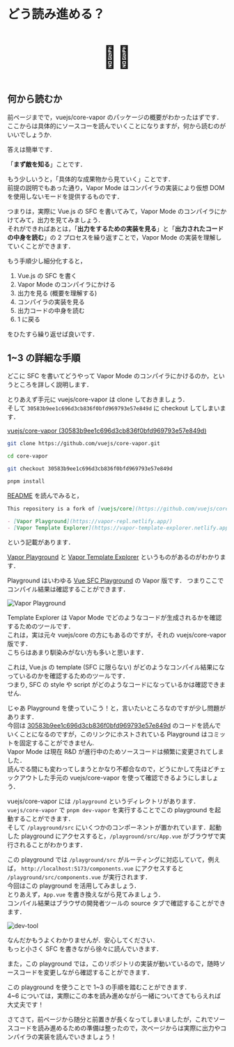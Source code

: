 # どう読み進める？

<div align="center" style="font-size: 50px">

:man_shrugging:

</div>

## 何から読むか

前ページまでで，vuejs/core-vapor のパッケージの概要がわかったはずです．\
ここからは具体的にソースコーを読んでいくことになりますが，何から読むのがいいでしょうか.

答えは簡単です．

「**まず敵を知る**」ことです．

もう少しいうと，「具体的な成果物から見ていく」ことです．\
前提の説明でもあった通り，Vapor Mode はコンパイラの実装により仮想 DOM を使用しないモードを提供するものです．

つまりは，実際に Vue.js の SFC を書いてみて，Vapor Mode のコンパイラにかけてみて，出力を見てみましょう．\
それができればあとは，「**出力をするための実装を見る**」と「**出力されたコードの中身を読む**」の 2 プロセスを繰り返すことで，Vapor Mode の実装を理解していくことができます．

もう手順少し細分化すると，

1. Vue.js の SFC を書く
1. Vapor Mode のコンパイラにかける
1. 出力を見る (概要を理解する)
1. コンパイラの実装を見る
1. 出力コードの中身を読む
1. 1 に戻る

をひたすら繰り返せば良いです．

## 1~3 の詳細な手順

どこに SFC を書いてどうやって Vapor Mode のコンパイラにかけるのか，というところを詳しく説明します．

とりあえず手元に vuejs/core-vapor は clone しておきましょう．\
そして `30583b9ee1c696d3cb836f0bfd969793e57e849d` に checkout してしまいます．

[vuejs/core-vapor (30583b9ee1c696d3cb836f0bfd969793e57e849d)](https://github.com/vuejs/core-vapor/tree/30583b9ee1c696d3cb836f0bfd969793e57e849d)

```bash
git clone https://github.com/vuejs/core-vapor.git

cd core-vapor

git checkout 30583b9ee1c696d3cb836f0bfd969793e57e849d

pnpm install
```

[README](https://github.com/vuejs/core-vapor/blob/30583b9ee1c696d3cb836f0bfd969793e57e849d/README.md?plain=1#L3-L6) を読んでみると，

```md
This repository is a fork of [vuejs/core](https://github.com/vuejs/core) and is used for research and development of no virtual dom mode.

- [Vapor Playground](https://vapor-repl.netlify.app/)
- [Vapor Template Explorer](https://vapor-template-explorer.netlify.app/)
```

という記載があります．

[Vapor Playground](https://vapor-repl.netlify.app/) と [Vapor Template Explorer](https://vapor-template-explorer.netlify.app/) というものがあるのがわかります．

Playground はいわゆる [Vue SFC Playground](https://play.vuejs.org) の Vapor 版です．
つまりここでコンパイル結果は確認することができます．

![Vapor Playground](/how-read/playground.png)

Template Explorer は Vapor Mode でどのようなコードが生成されるかを確認するためのツールです．\
これは，実は元々 vuejs/core の方にもあるのですが，それの vuejs/core-vapor 版です．\
こちらはあまり馴染みがない方も多いと思います．

これは, Vue.js の template (SFC に限らない) がどのようなコンパイル結果になっているのかを確認するためのツールです．\
つまり, SFC の style や script がどのようなコードになっているかは確認できません.

じゃあ Playground を使っていこう！と，言いたいところなのですが少し問題があります．\
今回は [30583b9ee1c696d3cb836f0bfd969793e57e849d](https://github.com/vuejs/core-vapor/commit/30583b9ee1c696d3cb836f0bfd969793e57e849d) のコードを読んでいくことになるのですが，このリンクにホストされている Playground はコミットを固定することができません.\
Vapor Mode は現在 R&D が進行中のためソースコードは頻繁に変更されてしました．\
読んでる間にも変わってしまうとかなり不都合なので，どうにかして先ほどチェックアウトした手元の vuejs/core-vapor を使って確認できるようにしましょう．

vuejs/core-vapor には `/playground` というディレクトリがあります．\
`vuejs/core-vapor` で `pnpm dev-vapor` を実行することでこの playground を起動することができます．\
そして `/playground/src` にいくつかのコンポーネントが置かれています．起動した playground にアクセスすると，`/playground/src/App.vue` がブラウザで実行されることがわかります．

この playground では `/playground/src` がルーティングに対応していて，例えば， `http://localhost:5173/components.vue` にアクセスすると `/playground/src/components.vue` が実行されます．\
今回はこの playground を活用してみましょう．\
とりあえず，`App.vue` を書き換えながら見てみましょう．\
コンパイル結果はブラウザの開発者ツールの source タブで確認することができます．

![dev-tool](/how-read/dev-tool.png)

なんだかもうよくわかりませんが．安心してください．\
もっと小さく SFC を書きながら徐々に読んでいきます．

また，この playground では，このリポジトリの実装が動いているので，随時ソースコードを変更しながら確認することができます．

この playground を使うことで 1\~3 の手順を踏むことができます．\
4~6 については，実際にこの本を読み進めながら一緒についてきてもらえれば大丈夫です！

さてさて，前ページから随分と前置きが長くなってしまいましたが，これでソースコードを読み進めるための準備は整ったので，次ページからは実際に出力やコンパイラの実装を読んでいきましょう！
